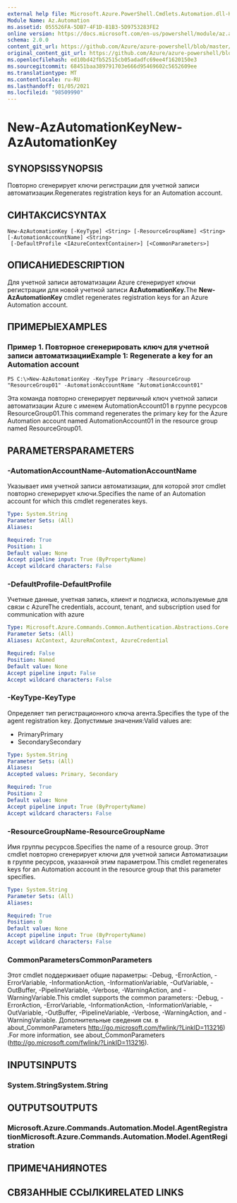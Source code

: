 ```yaml
---
external help file: Microsoft.Azure.PowerShell.Cmdlets.Automation.dll-Help.xml
Module Name: Az.Automation
ms.assetid: 055526FA-5DB7-4F1D-81B3-5D9753283FE2
online version: https://docs.microsoft.com/en-us/powershell/module/az.automation/new-azautomationkey
schema: 2.0.0
content_git_url: https://github.com/Azure/azure-powershell/blob/master/src/Automation/Automation/help/New-AzAutomationKey.md
original_content_git_url: https://github.com/Azure/azure-powershell/blob/master/src/Automation/Automation/help/New-AzAutomationKey.md
ms.openlocfilehash: ed10bd42fb52515cb05adadfc69ee4f1620150e3
ms.sourcegitcommit: 68451baa389791703e666d95469602c5652609ee
ms.translationtype: MT
ms.contentlocale: ru-RU
ms.lasthandoff: 01/05/2021
ms.locfileid: "98509990"
---
```

# <span data-ttu-id="80a6d-101">New-AzAutomationKey</span><span class="sxs-lookup"><span data-stu-id="80a6d-101">New-AzAutomationKey</span></span>

## <span data-ttu-id="80a6d-102">SYNOPSIS</span><span class="sxs-lookup"><span data-stu-id="80a6d-102">SYNOPSIS</span></span>
<span data-ttu-id="80a6d-103">Повторно сгенерирует ключи регистрации для учетной записи автоматизации.</span><span class="sxs-lookup"><span data-stu-id="80a6d-103">Regenerates registration keys for an Automation account.</span></span>

## <span data-ttu-id="80a6d-104">СИНТАКСИС</span><span class="sxs-lookup"><span data-stu-id="80a6d-104">SYNTAX</span></span>

```
New-AzAutomationKey [-KeyType] <String> [-ResourceGroupName] <String> [-AutomationAccountName] <String>
 [-DefaultProfile <IAzureContextContainer>] [<CommonParameters>]
```

## <span data-ttu-id="80a6d-105">ОПИСАНИЕ</span><span class="sxs-lookup"><span data-stu-id="80a6d-105">DESCRIPTION</span></span>
<span data-ttu-id="80a6d-106">Для учетной записи автоматизации Azure сгенерирует ключи регистрации для новой учетной записи **AzAutomationKey.**</span><span class="sxs-lookup"><span data-stu-id="80a6d-106">The **New-AzAutomationKey** cmdlet regenerates registration keys for an Azure Automation account.</span></span>

## <span data-ttu-id="80a6d-107">ПРИМЕРЫ</span><span class="sxs-lookup"><span data-stu-id="80a6d-107">EXAMPLES</span></span>

### <span data-ttu-id="80a6d-108">Пример 1. Повторное сгенерировать ключ для учетной записи автоматизации</span><span class="sxs-lookup"><span data-stu-id="80a6d-108">Example 1: Regenerate a key for an Automation account</span></span>
```
PS C:\>New-AzAutomationKey -KeyType Primary -ResourceGroup "ResourceGroup01" -AutomationAccountName "AutomationAccount01"
```

<span data-ttu-id="80a6d-109">Эта команда повторно сгенерирует первичный ключ учетной записи автоматизации Azure с именем AutomationAccount01 в группе ресурсов ResourceGroup01.</span><span class="sxs-lookup"><span data-stu-id="80a6d-109">This command regenerates the primary key for the Azure Automation account named AutomationAccount01 in the resource group named ResourceGroup01.</span></span>

## <span data-ttu-id="80a6d-110">PARAMETERS</span><span class="sxs-lookup"><span data-stu-id="80a6d-110">PARAMETERS</span></span>

### <span data-ttu-id="80a6d-111">-AutomationAccountName</span><span class="sxs-lookup"><span data-stu-id="80a6d-111">-AutomationAccountName</span></span>
<span data-ttu-id="80a6d-112">Указывает имя учетной записи автоматизации, для которой этот cmdlet повторно сгенерирует ключи.</span><span class="sxs-lookup"><span data-stu-id="80a6d-112">Specifies the name of an Automation account for which this cmdlet regenerates keys.</span></span>

```yaml
Type: System.String
Parameter Sets: (All)
Aliases:

Required: True
Position: 1
Default value: None
Accept pipeline input: True (ByPropertyName)
Accept wildcard characters: False
```

### <span data-ttu-id="80a6d-113">-DefaultProfile</span><span class="sxs-lookup"><span data-stu-id="80a6d-113">-DefaultProfile</span></span>
<span data-ttu-id="80a6d-114">Учетные данные, учетная запись, клиент и подписка, используемые для связи с Azure</span><span class="sxs-lookup"><span data-stu-id="80a6d-114">The credentials, account, tenant, and subscription used for communication with azure</span></span>

```yaml
Type: Microsoft.Azure.Commands.Common.Authentication.Abstractions.Core.IAzureContextContainer
Parameter Sets: (All)
Aliases: AzContext, AzureRmContext, AzureCredential

Required: False
Position: Named
Default value: None
Accept pipeline input: False
Accept wildcard characters: False
```

### <span data-ttu-id="80a6d-115">-KeyType</span><span class="sxs-lookup"><span data-stu-id="80a6d-115">-KeyType</span></span>
<span data-ttu-id="80a6d-116">Определяет тип регистрационного ключа агента.</span><span class="sxs-lookup"><span data-stu-id="80a6d-116">Specifies the type of the agent registration key.</span></span>
<span data-ttu-id="80a6d-117">Допустимые значения:</span><span class="sxs-lookup"><span data-stu-id="80a6d-117">Valid values are:</span></span> 
- <span data-ttu-id="80a6d-118">Primary</span><span class="sxs-lookup"><span data-stu-id="80a6d-118">Primary</span></span> 
- <span data-ttu-id="80a6d-119">Secondary</span><span class="sxs-lookup"><span data-stu-id="80a6d-119">Secondary</span></span>

```yaml
Type: System.String
Parameter Sets: (All)
Aliases:
Accepted values: Primary, Secondary

Required: True
Position: 2
Default value: None
Accept pipeline input: True (ByPropertyName)
Accept wildcard characters: False
```

### <span data-ttu-id="80a6d-120">-ResourceGroupName</span><span class="sxs-lookup"><span data-stu-id="80a6d-120">-ResourceGroupName</span></span>
<span data-ttu-id="80a6d-121">Имя группы ресурсов.</span><span class="sxs-lookup"><span data-stu-id="80a6d-121">Specifies the name of a resource group.</span></span>
<span data-ttu-id="80a6d-122">Этот cmdlet повторно сгенерирует ключи для учетной записи Автоматизации в группе ресурсов, указанной этим параметром.</span><span class="sxs-lookup"><span data-stu-id="80a6d-122">This cmdlet regenerates keys for an Automation account in the resource group that this parameter specifies.</span></span>

```yaml
Type: System.String
Parameter Sets: (All)
Aliases:

Required: True
Position: 0
Default value: None
Accept pipeline input: True (ByPropertyName)
Accept wildcard characters: False
```

### <span data-ttu-id="80a6d-123">CommonParameters</span><span class="sxs-lookup"><span data-stu-id="80a6d-123">CommonParameters</span></span>
<span data-ttu-id="80a6d-124">Этот cmdlet поддерживает общие параметры: -Debug, -ErrorAction, -ErrorVariable, -InformationAction, -InformationVariable, -OutVariable, -OutBuffer, -PipelineVariable, -Verbose, -WarningAction, and -WarningVariable.</span><span class="sxs-lookup"><span data-stu-id="80a6d-124">This cmdlet supports the common parameters: -Debug, -ErrorAction, -ErrorVariable, -InformationAction, -InformationVariable, -OutVariable, -OutBuffer, -PipelineVariable, -Verbose, -WarningAction, and -WarningVariable.</span></span> <span data-ttu-id="80a6d-125">Дополнительные сведения см. в about_CommonParameters http://go.microsoft.com/fwlink/?LinkID=113216) .</span><span class="sxs-lookup"><span data-stu-id="80a6d-125">For more information, see about_CommonParameters (http://go.microsoft.com/fwlink/?LinkID=113216).</span></span>

## <span data-ttu-id="80a6d-126">INPUTS</span><span class="sxs-lookup"><span data-stu-id="80a6d-126">INPUTS</span></span>

### <span data-ttu-id="80a6d-127">System.String</span><span class="sxs-lookup"><span data-stu-id="80a6d-127">System.String</span></span>

## <span data-ttu-id="80a6d-128">OUTPUTS</span><span class="sxs-lookup"><span data-stu-id="80a6d-128">OUTPUTS</span></span>

### <span data-ttu-id="80a6d-129">Microsoft.Azure.Commands.Automation.Model.AgentRegistration</span><span class="sxs-lookup"><span data-stu-id="80a6d-129">Microsoft.Azure.Commands.Automation.Model.AgentRegistration</span></span>

## <span data-ttu-id="80a6d-130">ПРИМЕЧАНИЯ</span><span class="sxs-lookup"><span data-stu-id="80a6d-130">NOTES</span></span>

## <span data-ttu-id="80a6d-131">СВЯЗАННЫЕ ССЫЛКИ</span><span class="sxs-lookup"><span data-stu-id="80a6d-131">RELATED LINKS</span></span>
